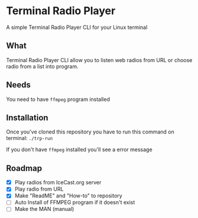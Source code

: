 # Terminal Radio Player

A simple Terminal Radio Player CLI for your Linux terminal

## What

Terminal Radio Player CLI allow you to listen web radios from URL or choose radio from a list into program.

## Needs

You need to have `ffmpeg` program installed

## Installation

Once you've cloned this repository you have to run this command on terminal: `./trp-run`

If you don't have `ffmpeg` installed you'll see a error message

## Roadmap

- [X] Play radios from IceCast.org server
- [X] Play radio from URL
- [X] Make "ReadME" and "How-to" to repository
- [ ] Auto Install of FFMPEG program if it doesn't exist
- [ ] Make the MAN (manual)
